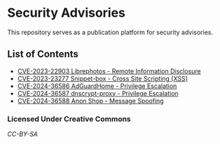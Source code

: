 # Security Advisories

This repository serves as a publication platform for security advisories.

## List of Contents
- [CVE-2023-22903 Librephotos - Remote Information Disclosure](https://raw.githubusercontent.com/go-compile/security-advisories/master/CVE-2023-22903.pdf)
- [CVE-2023-23277 Snippet-box - Cross Site Scripting (XSS)](https://raw.githubusercontent.com/go-compile/security-advisories/master/CVE-2023-23277.pdf)
- [CVE-2024-36586 AdGuardHome - Privilege Escalation](https://raw.githubusercontent.com/go-compile/security-advisories/master/CVE-2024-36586.pdf)
- [CVE-2024-36587 dnscrypt-proxy - Privilege Escalation](https://raw.githubusercontent.com/go-compile/security-advisories/master/CVE-2024-36587.pdf)
- [CVE-2024-36588 Anon Shop - Message Spoofing](https://raw.githubusercontent.com/go-compile/security-advisories/master/CVE-2024-36588.pdf)

### Licensed Under Creative Commons
*CC-BY-SA*
